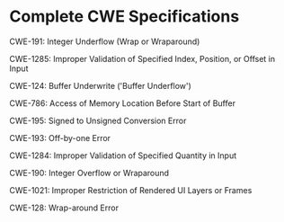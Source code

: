 

# Complete CWE Specifications

CWE-191: Integer Underflow (Wrap or Wraparound)

CWE-1285: Improper Validation of Specified Index, Position, or Offset in Input

CWE-124: Buffer Underwrite ('Buffer Underflow')

CWE-786: Access of Memory Location Before Start of Buffer

CWE-195: Signed to Unsigned Conversion Error

CWE-193: Off-by-one Error

CWE-1284: Improper Validation of Specified Quantity in Input

CWE-190: Integer Overflow or Wraparound

CWE-1021: Improper Restriction of Rendered UI Layers or Frames

CWE-128: Wrap-around Error